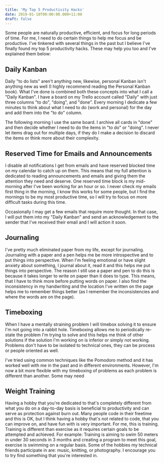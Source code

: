 ```yaml
---
title: 'My Top 5 Productivity Hacks'
date: 2019-01-10T00:00:00.000+11:00
draft: false
---
```


Some people are naturally productive, efficient, and focus for long periods of time. For me, I need to do certain things to help me focus and be productive. I've tinkered with several things in the past but I believe I've finally found my top 5 productivity hacks. These may help you too and I've explained them below:

## Daily Kanban
Daily "to do lists" aren't anything new, likewise, personal Kanban isn't anything new as well (I highly recommend reading the Personal Kanban book). What I've done is combined both these concepts into what I call a "Daily Kanban". I have a board on my Trello account called "Daily" with just three columns "to do", "doing", and "done". Every morning I dedicate a few minutes to think about what I need to do (work and personal) for the day and add them into the "to do" column. 

The following morning I use the same board. I archive all cards in "done" and then decide whether I need to do the items in "to do" or "doing". I never let items drag out for multiple days, if they do I make a decision to discard the items or think more about their complexity.

## Reserved Time for Emails and Announcements
I disable all notifications I get from emails and have reserved blocked time on my calendar to catch up on them. This means that my full attention is dedicated to reading announcements and emails and giving them the attention they need and deserve. One reserved time block is my mid-morning after I've been working for an hour or so. I never check my emails first thing in the morning, I know this works for some people, but I find the mornings to be my most productive time, so I will try to focus on more difficult tasks during this time.

Occasionally I may get a few emails that require more thought. In that case, I will put them into my "Daily Kanban" and send an acknowledgement to the sender that I've received their email and I will action it soon.

## Journaling
I've pretty much eliminated paper from my life, except for journaling. Journaling with a paper and a pen helps me be more introspective and to put things into perspective. When I'm feeling emotional or have slight anxiety about something, I journal about it, read it and this helps me put things into perspective. The reason I still use a paper and pen to do this is because it takes longer to write on paper than it does to type. This means, that I have to think more before putting words on paper. I also find the inconsistency in my handwriting and the location I've written on the page helps me to remember things better (as I remember the inconsistencies and where the words are on the page).

## Timeboxing
When I have a mentally straining problem I will timebox solving it to ensure I'm not going into a rabbit hole. Timeboxing allows me to periodically re-state the problem I'm trying to solve and this helps me think of other solutions if the solution I'm working on is inferior or simply not working. Problems don't have to be isolated to technical ones, they can be process or people oriented as well.

I've tried using common techniques like the Pomodoro method and it has worked well with me in the past and in different environments. However, I'm now a bit more flexible with my timeboxing of problems as each problem is different than another. Some may need 

## Weight Training
Having a hobby that you're dedicated to that's completely different from what you do on a day-to-day basis is beneficial to productivity and can serve as protection against burn out. Many people code in their freetime and this is OK, but I think having a hobby that's not related to code, that you can improve on, and have fun with is very important. For me, this is training. Training is different than exercise as it requires certain goals to be attempted and achieved. For example: Training is aiming to swim 50 meters in under 30 seconds in 3 months and creating a program to meet this goal, exercise is swimming on a regular basis. Some of the hobbies my technical friends participate in are: music, knitting, or photography. I encourage you to try find something that you're interested in.